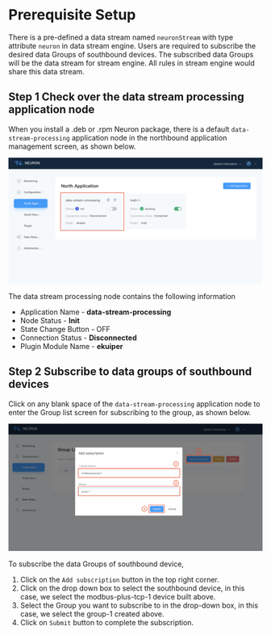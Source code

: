 # Prerequisite Setup

There is a pre-defined a data stream named `neuronStream` with type attribute `neuron` in data stream engine. Users are required to subscribe the desired data Groups of southbound devices. The subscribed data Groups will be the data stream for stream engine. All rules in stream engine would share this data stream.

## Step 1 Check over the data stream processing application node

When you install a .deb or .rpm Neuron package, there is a default `data-stream-processing` application node in the northbound application management screen, as shown below.

![data-stream-rules-adapter](./assets/data-stream-rules-adapter.png)

The data stream processing node contains the following information

* Application Name - **data-stream-processing**
* Node Status - **Init**
* State Change Button - OFF
* Connection Status - **Disconnected**
* Plugin Module Name - **ekuiper**

## Step 2 Subscribe to data groups of southbound devices

Click on any blank space of the `data-stream-processing` application node to enter the Group list screen for subscribing to the group, as shown below.

![data-stream-rules-sub](./assets/data-stream-rules-sub.png)

To subscribe the data Groups of southbound device,

1. Click on the `Add subscription` button in the top right corner.
2. Click on the drop down box to select the southbound device, in this case, we select the modbus-plus-tcp-1 device built above.
3. Select the Group you want to subscribe to in the drop-down box, in this case, we select the group-1 created above.
4. Click on `Submit` button to complete the subscription.
